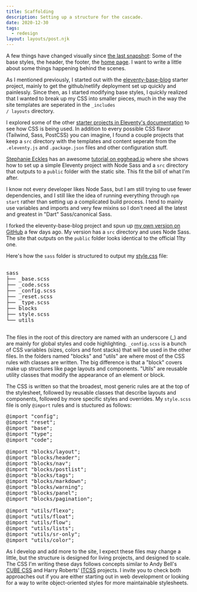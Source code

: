 ```yaml
---
title: Scaffolding
description: Setting up a structure for the cascade.
date: 2020-12-30
tags:
  - redesign
layout: layouts/post.njk
---
```


A few things have changed visually since [the last snapshot](http://web.archive.org/web/20201221200650/http://nicksimson.com/): Some of the base styles, the header, the footer, the [home page](https://nicksimson.com). I want to write a little about some things happening behind the scenes.

As I mentioned previously, I started out with the [eleventy-base-blog](https://github.com/11ty/eleventy-base-blog) starter project, mainly to get the github/netlify deployment set up quickly and painlessly. Since then, as I started modifying base styles, I quickly realized that I wanted to break up my CSS into smaller pieces, much in the way the site templates are seperated in the <code>_includes / layouts</code> directory. 

I explored some of the other [starter projects in Eleventy's documentation](https://www.11ty.dev/docs/starter/) to see how CSS is being used. In addition to every possible CSS flavor (Tailwind, Sass, PostCSS) you can imagine, I found a couple projects that keep a <code>src</code> directory with the templates and content seperate from the <code>.eleventy.js</code> and <code>.package.json</code> files and other configuration stuff.

[Stephanie Eckles](https://thinkdobecreate.com/) has an awesome  [tutorial on egghead.io](https://egghead.io/playlists/build-an-eleventy-11ty-site-from-scratch-bfd3) where she shows how to set up a simple Eleventy project with Node Sass and a <code>src</code> directory that outputs to a <code>public</code> folder with the static site. This fit the bill of what I'm after. 

I know not every developer likes Node Sass, but I am still trying to use fewer dependencies, and I still like the idea of running everything through <code>npm start</code> rather than setting up a complicated build process. I tend to mainly use variables and imports and very few mixins so I don't need all the latest and greatest in "Dart" Sass/canonical Sass.

I forked the eleventy-base-blog project and spun up [my own version on GitHub](https://github.com/nsmsn/eleventy-base-blog-sass) a few days ago. My version has a <code>src</code> directory and uses Node Sass. The site that outputs on the <code>public</code> folder looks identical to the official 11ty one.

Here's how the <code>sass</code> folder is structured to output my [style.css](https://www.nicksimson.com/css/style.css) file: 

<pre>

sass
├── _base.scss
├── _code.scss
├── _config.scss
├── _reset.scss
├── _type.scss
├── blocks
├── style.scss
└── utils

</pre>

The files in the root of this directory are named with an underscore (_) and are mainly for global styles and code highlighting. <code>_config.scss</code> is a bunch of CSS variables (sizes, colors and font stacks) that will be used in the other files. In the folders named "blocks" and "utils" are where most of the CSS rules with classes are written. The big difference is that a "block" covers make up structures like page layouts and components. "Utils" are reusable utility classes that modify the appearance of an element or block.

The CSS is written so that the broadest, most generic rules are at the top of the stylesheet, followed by reusable classes that describe layouts and components, followed by more specific styles and overrides.  My <code>style.scss</code> file is only <code>@import</code> rules and is stuctured as follows:

<pre>
@import "config";
@import "reset";
@import "base";
@import "type";
@import "code";

@import "blocks/layout";
@import "blocks/header";
@import "blocks/nav";
@import "blocks/postlist";
@import "blocks/tags";
@import "blocks/markdown";
@import "blocks/warning";
@import "blocks/panel";
@import "blocks/pagination";

@import "utils/flexo";
@import "utils/float";
@import "utils/flow";
@import "utils/lists";
@import "utils/sr-only";
@import "utils/color";
</pre>

As I develop and add more to the site, I expect these files may change a little, but the structure is designed for living projects, and designed to scale. The CSS I'm writing these days follows concepts similar to Andy Bell's [CUBE CSS](https://piccalil.li/cube-css/) and Harry Roberts' [ITCSS](https://www.xfive.co/blog/itcss-scalable-maintainable-css-architecture/) projects. I invite you to check both approaches out if you are either starting out in web development or looking for a way to write object-oriented styles for more maintainable stylesheets.


